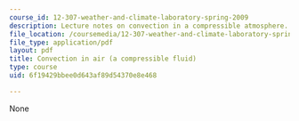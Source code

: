 ```yaml
---
course_id: 12-307-weather-and-climate-laboratory-spring-2009
description: Lecture notes on convection in a compressible atmosphere.
file_location: /coursemedia/12-307-weather-and-climate-laboratory-spring-2009/6f19429bbee0d643af89d54370e8e468_convection_n_air.pdf
file_type: application/pdf
layout: pdf
title: Convection in air (a compressible fluid)
type: course
uid: 6f19429bbee0d643af89d54370e8e468

---
```

None